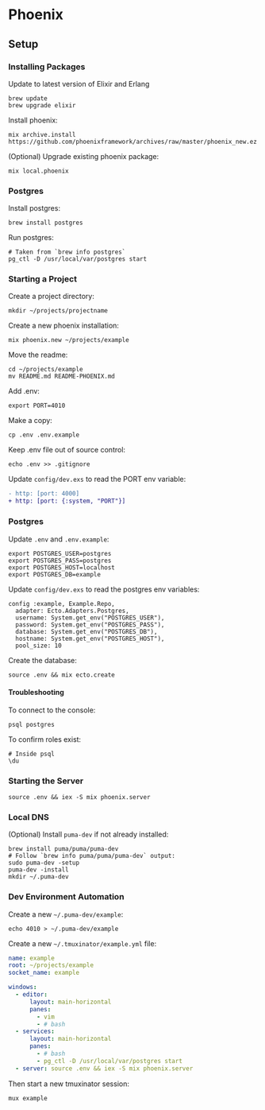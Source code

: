 # Phoenix

## Setup

### Installing Packages

Update to latest version of Elixir and Erlang

    brew update
    brew upgrade elixir

Install phoenix:

    mix archive.install https://github.com/phoenixframework/archives/raw/master/phoenix_new.ez

(Optional) Upgrade existing phoenix package:

    mix local.phoenix

### Postgres

Install postgres:

    brew install postgres

Run postgres:

	# Taken from `brew info postgres`
    pg_ctl -D /usr/local/var/postgres start

### Starting a Project

Create a project directory:

    mkdir ~/projects/projectname

Create a new phoenix installation:

    mix phoenix.new ~/projects/example

Move the readme:

    cd ~/projects/example
    mv README.md README-PHOENIX.md

Add .env:

```
export PORT=4010
```

Make a copy:

    cp .env .env.example

Keep .env file out of source control:

    echo .env >> .gitignore

Update `config/dev.exs` to read the PORT env variable:

```diff
- http: [port: 4000]
+ http: [port: {:system, "PORT"}]
```

### Postgres

Update `.env` and `.env.example`:

```
export POSTGRES_USER=postgres
export POSTGRES_PASS=postgres
export POSTGRES_HOST=localhost
export POSTGRES_DB=example
```

Update `config/dev.exs` to read the postgres env variables:

```
config :example, Example.Repo,
  adapter: Ecto.Adapters.Postgres,
  username: System.get_env("POSTGRES_USER"),
  password: System.get_env("POSTGRES_PASS"),
  database: System.get_env("POSTGRES_DB"),
  hostname: System.get_env("POSTGRES_HOST"),
  pool_size: 10
```

Create the database:

```
source .env && mix ecto.create
```

#### Troubleshooting

To connect to the console:

    psql postgres

To confirm roles exist:

    # Inside psql
    \du

### Starting the Server

```
source .env && iex -S mix phoenix.server
```

### Local DNS

(Optional) Install `puma-dev` if not already installed:

    brew install puma/puma/puma-dev
   	# Follow `brew info puma/puma/puma-dev` output:
    sudo puma-dev -setup
    puma-dev -install
    mkdir ~/.puma-dev

### Dev Environment Automation

Create a new `~/.puma-dev/example`:

    echo 4010 > ~/.puma-dev/example

Create a new `~/.tmuxinator/example.yml` file:

```yaml
name: example
root: ~/projects/example
socket_name: example

windows:
  - editor:
      layout: main-horizontal
      panes:
        - vim
        - # bash
  - services:
      layout: main-horizontal
      panes:
        - # bash
        - pg_ctl -D /usr/local/var/postgres start
  - server: source .env && iex -S mix phoenix.server
```

Then start a new tmuxinator session:

    mux example
